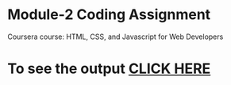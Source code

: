 

# Module-2 Coding Assignment

Coursera course: HTML, CSS, and Javascript for Web Developers

# To see the output [CLICK HERE]([https://github.com/Yagnamsetty-Bhargava-Vishnu/Coursera-HTML-CSS-and-JavaScript-for-Web-Developers/tree/main/Assignments/Module-2](https://yagnamsetty-bhargava-vishnu.github.io/Coursera-HTML-CSS-and-JavaScript-for-Web-Developers/Assignments/Module-2/))
